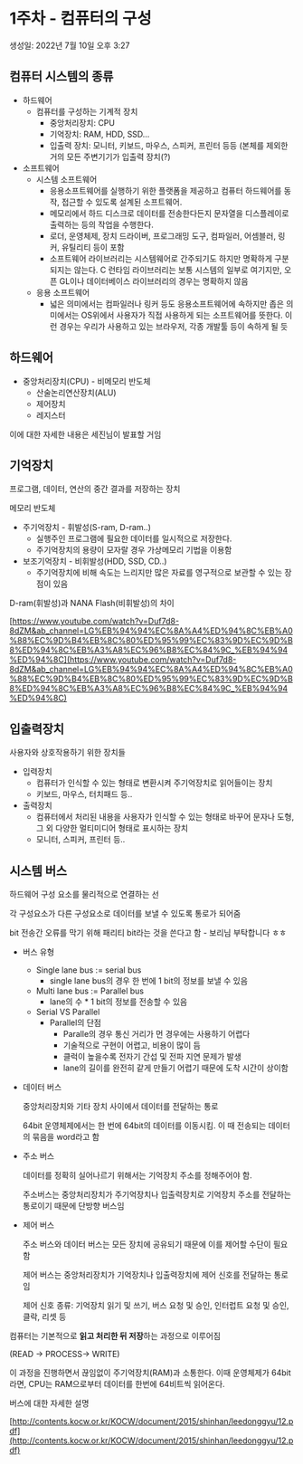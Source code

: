 # 1주차 - 컴퓨터의 구성

생성일: 2022년 7월 10일 오후 3:27

## 컴퓨터 시스템의 종류

- 하드웨어
    - 컴퓨터를 구성하는 기계적 장치
        - 중앙처리장치: CPU
        - 기억장치: RAM, HDD, SSD…
        - 입출력 장치: 모니터, 키보드, 마우스, 스피커, 프린터 등등 (본체를 제외한 거의 모든 주변기기가 입출력 장치(?)
- 소프트웨어
    - 시스템 소프트웨어
        - 응용소프트웨어를 실행하기 위한 플랫폼을 제공하고 컴퓨터 하드웨어를 동작, 접근할 수 있도록 설계된 소프트웨어.
        - 메모리에서 하드 디스크로 데이터를 전송한다든지 문자열을 디스플레이로 출력하는 등의 작업을 수행한다.
        - 로더, 운영체제, 장치 드라이버, 프로그래밍 도구, 컴파일러, 어셈블러, 링커, 유틸리티 등이 포함
        - 소프트웨어 라이브러리는 시스템웨어로 간주되기도 하지만 명확하게 구분되지는 않는다. C 런타임 라이브러리는 보통 시스템의 일부로 여기지만, 오픈 GL이나 데이터베이스 라이브러리의 경우는 명확하지 않음
    - 응용 소프트웨어
        - 넓은 의미에서는 컴파일러나 링커 등도 응용소프트웨어에 속하지만 좁은 의미에서는 OS위에서 사용자가 직접 사용하게 되는 소프트웨어를 뜻한다. 이런 경우는 우리가 사용하고 있는 브라우저, 각종 개발툴 등이 속하게 될 듯

## 하드웨어

- 중앙처리장치(CPU) - 비메모리 반도체
    - 산술논리연산장치(ALU)
    - 제어장치
    - 레지스터

이에 대한 자세한 내용은 세진님이 발표할 거임

## 기억장치

프로그램, 데이터, 연산의 중간 결과를 저장하는 장치

메모리 반도체

- 주기억장치 - 휘발성(S-ram, D-ram..)
    - 실행주인 프로그램에 필요한 데이터를 일시적으로 저장한다.
    - 주기억장치의 용량이 모자랄 경우 가상메모리 기법을 이용함
- 보조기억장치 - 비휘발성(HDD, SSD, CD..)
    - 주기억장치에 비해 속도는 느리지만 많은 자료를 영구적으로 보관할 수 있는 장점이 있음

D-ram(휘발성)과 NANA Flash(비휘발성)의 차이

[https://www.youtube.com/watch?v=Duf7d8-8dZM&ab_channel=LG%EB%94%94%EC%8A%A4%ED%94%8C%EB%A0%88%EC%9D%B4%EB%8C%80%ED%95%99%EC%83%9D%EC%9D%B8%ED%94%8C%EB%A3%A8%EC%96%B8%EC%84%9C_%EB%94%94%ED%94%8C](https://www.youtube.com/watch?v=Duf7d8-8dZM&ab_channel=LG%EB%94%94%EC%8A%A4%ED%94%8C%EB%A0%88%EC%9D%B4%EB%8C%80%ED%95%99%EC%83%9D%EC%9D%B8%ED%94%8C%EB%A3%A8%EC%96%B8%EC%84%9C_%EB%94%94%ED%94%8C)

## 입출력장치

사용자와 상호작용하기 위한 장치들

- 입력장치
    - 컴퓨터가 인식할 수 있는 형태로 변환시켜 주기억장치로 읽어들이는 장치
    - 키보드, 마우스, 터치패드 등..
- 출력장치
    - 컴퓨터에서 처리된 내용을 사용자가 인식할 수 있는 형태로 바꾸어 문자나 도형, 그 외 다양한 멀티미디어 형태로 표시하는 장치
    - 모니터, 스피커, 프린터 등..

## 시스템 버스

하드웨어 구성 요소를 물리적으로 연결하는 선

각 구성요소가 다른 구성요소로 데이터를 보낼 수 있도록 통로가 되어줌

bit 전송간 오류를 막기 위해 패리티 bit라는 것을 쓴다고 함 - 보리님 부탁합니다 ㅎㅎ

- 버스 유형
    - Single lane bus := serial bus
        - single lane bus의 경우 한 번에 1 bit의 정보를 보낼 수 있음
    - Multi lane bus := Parallel bus
        - lane의 수 * 1 bit의 정보를 전송할 수 있음
    - Serial VS Parallel
        - Parallel의 단점
            - Paralle의 경우 통신 거리가 먼 경우에는 사용하기 어렵다
            - 기술적으로 구현이 어렵고, 비용이 많이 듬
            - 클럭이 높을수록 전자기 간섭 및 전파 지연 문제가 발생
            - lane의 길이를 완전히 같게 만들기 어렵기 때문에 도착 시간이 상이함
- 데이터 버스
    
    중앙처리장치와 기타 장치 사이에서 데이터를 전달하는 통로
    
    64bit 운영체제에서는 한 번에 64bit의 데이터를 이동시킴. 이 때 전송되는 데이터의 묶음을 word라고 함
    
- 주소 버스
    
    데이터를 정확히 실어나르기 위해서는 기억장치 주소를 정해주어야 함.
    
    주소버스는 중앙처리장치가 주기억장치나 입출력장치로 기억장치 주소를 전달하는 통로이기 때문에 단방향 버스임
    
- 제어 버스
    
    주소 버스와 데이터 버스는 모든 장치에 공유되기 때문에 이를 제어할 수단이 필요함
    
    제어 버스는 중앙처리장치가 기억장치나 입출력장치에 제어 신호를 전달하는 통로임
    
    제어 신호 종류: 기억장치 읽기 및 쓰기, 버스 요청 및 승인, 인터럽트 요청 및 승인, 클락, 리셋 등
    

컴퓨터는 기본적으로 **읽고 처리한 뒤 저장**하는 과정으로 이루어짐

(READ → PROCESS→ WRITE)

이 과정을 진행하면서 끊임없이 주기억장치(RAM)과 소통한다. 이때 운영체제가 64bit라면, CPU는 RAM으로부터 데이터를 한번에 64비트씩 읽어온다.

버스에 대한 자세한 설명

[http://contents.kocw.or.kr/KOCW/document/2015/shinhan/leedonggyu/12.pdf](http://contents.kocw.or.kr/KOCW/document/2015/shinhan/leedonggyu/12.pdf)